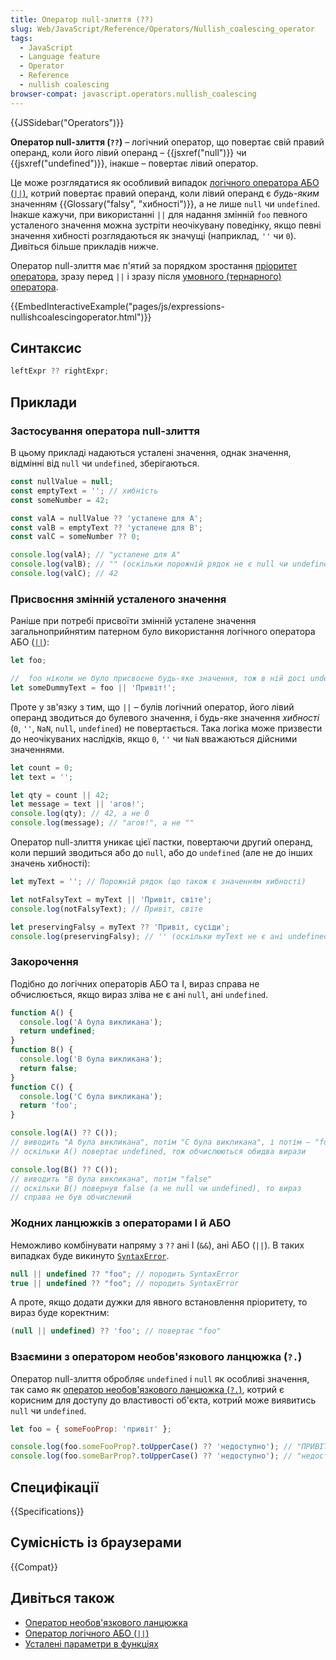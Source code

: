 ```yaml
---
title: Оператор null-злиття (??)
slug: Web/JavaScript/Reference/Operators/Nullish_coalescing_operator
tags:
  - JavaScript
  - Language feature
  - Operator
  - Reference
  - nullish coalescing
browser-compat: javascript.operators.nullish_coalescing
---
```


{{JSSidebar("Operators")}}

**Оператор null-злиття (`??`)** – логічний оператор, що повертає свій правий операнд, коли його лівий операнд – {{jsxref("null")}} чи {{jsxref("undefined")}}, інакше – повертає лівий оператор.

Це може розглядатися як особливий випадок [логічного оператора АБО (`||`)](/uk/docs/Web/JavaScript/Reference/Operators/Logical_OR), котрий повертає правий операнд, коли лівий операнд є _будь-яким_ значенням {{Glossary("falsy", "хибності")}}, а не лише `null` чи `undefined`. Інакше кажучи, при використанні `||` для надання змінній `foo` певного усталеного значення можна зустріти неочікувану поведінку, якщо певні значення хибності розглядаються як значущі (наприклад, `''` чи `0`). Дивіться більше прикладів нижче.

Оператор null-злиття має п'ятий за порядком зростання [пріоритет оператора](/uk/docs/Web/JavaScript/Reference/Operators/Operator_Precedence), зразу перед `||` і зразу після [умовного (тернарного) оператора](/uk/docs/Web/JavaScript/Reference/Operators/Conditional_Operator).

{{EmbedInteractiveExample("pages/js/expressions-nullishcoalescingoperator.html")}}

## Синтаксис

```js
leftExpr ?? rightExpr;
```

## Приклади

### Застосування оператора null-злиття

В цьому прикладі надаються усталені значення, однак значення, відмінні від `null` чи `undefined`, зберігаються.

```js
const nullValue = null;
const emptyText = ''; // хибність
const someNumber = 42;

const valA = nullValue ?? 'усталене для A';
const valB = emptyText ?? 'усталене для B';
const valC = someNumber ?? 0;

console.log(valA); // "усталене для A"
console.log(valB); // "" (оскільки порожній рядок не є null чи undefined)
console.log(valC); // 42
```

### Присвоєння змінній усталеного значення

Раніше при потребі присвоїти змінній усталене значення загальноприйнятим патерном було використання логічного оператора АБО ([`||`](/uk/docs/Web/JavaScript/Reference/Operators/Logical_OR)):

```js
let foo;

//  foo ніколи не було присвоєне будь-яке значення, тож в ній досі undefined
let someDummyText = foo || 'Привіт!';
```

Проте у зв'язку з тим, що `||` – булів логічний оператор, його лівий операнд зводиться до булевого значення, і будь-яке значення _хибності_ (`0`, `''`, `NaN`, `null`, `undefined`) не повертається. Така логіка може призвести до неочікуваних наслідків, якщо `0`, `''` чи `NaN` вважаються дійсними значеннями.

```js
let count = 0;
let text = '';

let qty = count || 42;
let message = text || 'агов!';
console.log(qty); // 42, а не 0
console.log(message); // "агов!", а не ""
```

Оператор null-злиття уникає цієї пастки, повертаючи другий операнд, коли перший зводиться або до `null`, або до `undefined` (але не до інших значень хибності):

```js
let myText = ''; // Порожній рядок (що також є значенням хибності)

let notFalsyText = myText || 'Привіт, світе';
console.log(notFalsyText); // Привіт, світе

let preservingFalsy = myText ?? 'Привіт, сусіди';
console.log(preservingFalsy); // '' (оскільки myText не є ані undefined, ані null)
```

### Закорочення

Подібно до логічних операторів АБО та І, вираз справа не обчислюється, якщо вираз зліва не є ані `null`, ані `undefined`.

```js
function A() {
  console.log('A була викликана');
  return undefined;
}
function B() {
  console.log('B була викликана');
  return false;
}
function C() {
  console.log('C була викликана');
  return 'foo';
}

console.log(A() ?? C());
// виводить "A була викликана", потім "C була викликана", і потім – "foo"
// оскільки A() повертає undefined, тож обчислюються обидва вирази

console.log(B() ?? C());
// виводить "B була викликана", потім "false"
// оскільки B() повернув false (а не null чи undefined), то вираз
// справа не був обчислений
```

### Жодних ланцюжків з операторами І й АБО

Неможливо комбінувати напряму з `??` ані І (`&&`), ані АБО (`||`). В таких випадках буде викинуто [`SyntaxError`](/uk/docs/Web/JavaScript/Reference/Global_Objects/SyntaxError).

```js example-bad
null || undefined ?? "foo"; // породить SyntaxError
true || undefined ?? "foo"; // породить SyntaxError
```

А проте, якщо додати дужки для явного встановлення пріоритету, то вираз буде коректним:

```js example-good
(null || undefined) ?? 'foo'; // повертає "foo"
```

### Взаємини з оператором необов'язкового ланцюжка (`?.`)

Оператор null-злиття обробляє `undefined` і `null` як особливі значення, так само як [оператор необов'язкового ланцюжка (`?.`)](/uk/docs/Web/JavaScript/Reference/Operators/Optional_chaining), котрий є корисним для доступу до властивості об'єкта, котрий може виявитись `null` чи `undefined`.

```js
let foo = { someFooProp: 'привіт' };

console.log(foo.someFooProp?.toUpperCase() ?? 'недоступно'); // "ПРИВІТ"
console.log(foo.someBarProp?.toUpperCase() ?? 'недоступно'); // "недоступно"
```

## Специфікації

{{Specifications}}

## Сумісність із браузерами

{{Compat}}

## Дивіться також

- [Оператор необов'язкового ланцюжка](/uk/docs/Web/JavaScript/Reference/Operators/Optional_chaining)
- [Оператор логічного АБО (`||`)](/uk/docs/Web/JavaScript/Reference/Operators/Logical_OR)
- [Усталені параметри в функціях](/uk/docs/Web/JavaScript/Reference/Functions/Default_parameters)
